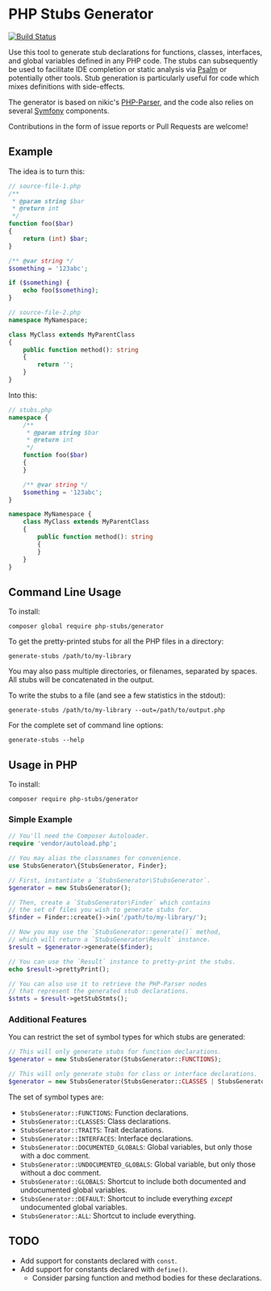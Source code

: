 # PHP Stubs Generator

[![Build Status](https://travis-ci.org/php-stubs/generator.svg?branch=master)](https://travis-ci.com/github/php-stubs/generator)

Use this tool to generate stub declarations for functions, classes, interfaces, and global variables defined in any PHP code.  The stubs can subsequently be used to facilitate IDE completion or static analysis via [Psalm](https://getpsalm.org) or potentially other tools.  Stub generation is particularly useful for code which mixes definitions with side-effects.

The generator is based on nikic's [PHP-Parser](https://github.com/nikic/PHP-Parser), and the code also relies on several [Symfony](https://symfony.com) components.

Contributions in the form of issue reports or Pull Requests are welcome!

## Example

The idea is to turn this:

```php
// source-file-1.php
/**
 * @param string $bar
 * @return int
 */
function foo($bar)
{
    return (int) $bar;
}

/** @var string */
$something = '123abc';

if ($something) {
    echo foo($something);
}

// source-file-2.php
namespace MyNamespace;

class MyClass extends MyParentClass
{
    public function method(): string
    {
        return '';
    }
}
```

Into this:

```php
// stubs.php
namespace {
    /**
     * @param string $bar
     * @return int
     */
    function foo($bar)
    {
    }

    /** @var string */
    $something = '123abc';
}

namespace MyNamespace {
    class MyClass extends MyParentClass
    {
        public function method(): string
        {
        }
    }
}
```


## Command Line Usage

To install:

```
composer global require php-stubs/generator
```

To get the pretty-printed stubs for all the PHP files in a directory:

```
generate-stubs /path/to/my-library
```

You may also pass multiple directories, or filenames, separated by spaces.  All stubs will be concatenated in the output.

To write the stubs to a file (and see a few statistics in the stdout):

```
generate-stubs /path/to/my-library --out=/path/to/output.php
```

For the complete set of command line options:

```
generate-stubs --help
```

## Usage in PHP

To install:

```
composer require php-stubs/generator
```

### Simple Example

```php
// You'll need the Composer Autoloader.
require 'vendor/autoload.php';

// You may alias the classnames for convenience.
use StubsGenerator\{StubsGenerator, Finder};

// First, instantiate a `StubsGenerator\StubsGenerator`.
$generator = new StubsGenerator();

// Then, create a `StubsGenerator\Finder` which contains
// the set of files you wish to generate stubs for.
$finder = Finder::create()->in('/path/to/my-library/');

// Now you may use the `StubsGenerator::generate()` method,
// which will return a `StubsGenerator\Result` instance.
$result = $generator->generate($finder);

// You can use the `Result` instance to pretty-print the stubs.
echo $result->prettyPrint();

// You can also use it to retrieve the PHP-Parser nodes
// that represent the generated stub declarations.
$stmts = $result->getStubStmts();
```

### Additional Features

You can restrict the set of symbol types for which stubs are generated:

```php
// This will only generate stubs for function declarations.
$generator = new StubsGenerator(StubsGenerator::FUNCTIONS);

// This will only generate stubs for class or interface declarations.
$generator = new StubsGenerator(StubsGenerator::CLASSES | StubsGenerator::INTERFACES);
```

The set of symbol types are:

- `StubsGenerator::FUNCTIONS`: Function declarations.
- `StubsGenerator::CLASSES`: Class declarations.
- `StubsGenerator::TRAITS`: Trait declarations.
- `StubsGenerator::INTERFACES`: Interface declarations.
- `StubsGenerator::DOCUMENTED_GLOBALS`: Global variables, but only those with a doc comment.
- `StubsGenerator::UNDOCUMENTED_GLOBALS`: Global variable, but only those without a doc comment.
- `StubsGenerator::GLOBALS`: Shortcut to include both documented and undocumented global variables.
- `StubsGenerator::DEFAULT`: Shortcut to include everything _except_ undocumented global variables.
- `StubsGenerator::ALL`: Shortcut to include everything.

## TODO

- Add support for constants declared with `const`.
- Add support for constants declared with `define()`.
    - Consider parsing function and method bodies for these declarations.
